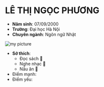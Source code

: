 # LÊ THỊ NGỌC PHƯƠNG
* **Năm sinh**: 07/09/2000
* **Trường**: Đại học Hà Nội
* **Chuyên ngành**: Ngôn ngữ Nhật

![my picture](https://scontent.fhan14-2.fna.fbcdn.net/v/t1.6435-9/89774252_820524455118366_3644228284062892032_n.jpg?_nc_cat=111&ccb=1-5&_nc_sid=8bfeb9&_nc_ohc=c_n31XlLOWsAX8RdmRT&_nc_ht=scontent.fhan14-2.fna&oh=bbbdeacba250139d8325c8d23fc8262b&oe=614C5A4E)

* **Sở thích**:
  * Đọc sách 📖
  * Nghe nhạc 🎵
  * Nấu ăn 🍪
* Điểm mạnh:
* Điểm yếu:
